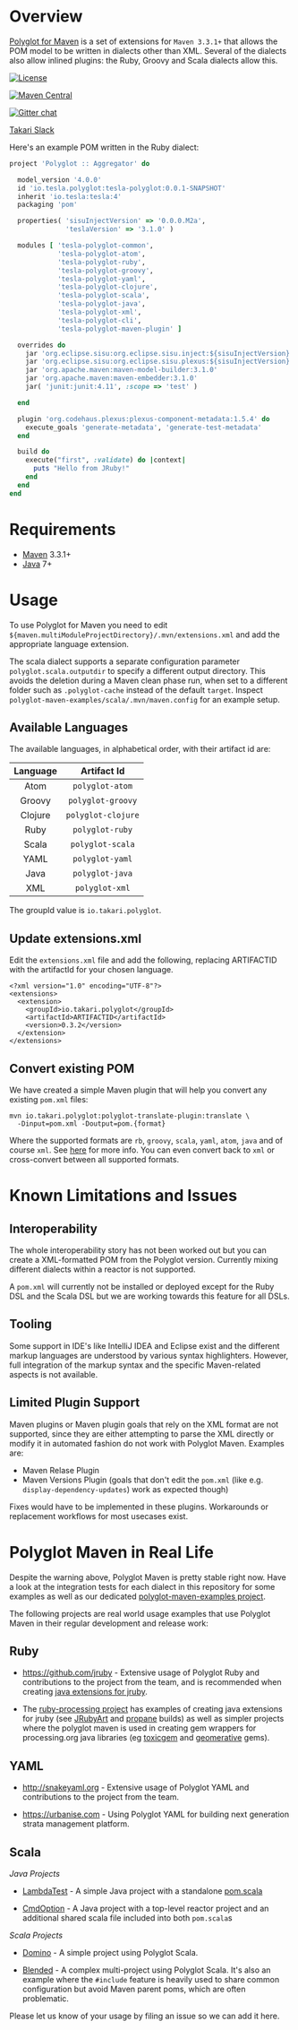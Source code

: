 # Overview

[Polyglot for Maven](http://github.com/takari/polyglot-maven/) is a set of
extensions for `Maven 3.3.1+` that allows the POM model to be written in
dialects other than XML. Several of the dialects also allow inlined plugins: the
Ruby, Groovy and Scala dialects allow this.

[![License](https://img.shields.io/badge/License-EPL%201.0-red.svg)](https://opensource.org/licenses/EPL-1.0)

[![Maven Central](https://img.shields.io/maven-central/v/io.takari.polyglot/polyglot.svg?label=Maven%20Central)](http://search.maven.org/#search%7Cgav%7C1%7Cg%3A%22io.takari.polyglot%22%20AND%20a%3A%22polyglot%22)

[![Gitter chat](https://badges.gitter.im/takari/gitter.png)](https://gitter.im/takari/AllThingsTakari)

[Takari Slack](https://takari.slack.com)

Here's an example POM written in the Ruby dialect:

```ruby
project 'Polyglot :: Aggregator' do

  model_version '4.0.0'
  id 'io.tesla.polyglot:tesla-polyglot:0.0.1-SNAPSHOT'
  inherit 'io.tesla:tesla:4'
  packaging 'pom'

  properties( 'sisuInjectVersion' => '0.0.0.M2a',
              'teslaVersion' => '3.1.0' )

  modules [ 'tesla-polyglot-common',
            'tesla-polyglot-atom',
            'tesla-polyglot-ruby',
            'tesla-polyglot-groovy',
            'tesla-polyglot-yaml',
            'tesla-polyglot-clojure',
            'tesla-polyglot-scala',
            'tesla-polyglot-java',
            'tesla-polyglot-xml',
            'tesla-polyglot-cli',
            'tesla-polyglot-maven-plugin' ]

  overrides do
    jar 'org.eclipse.sisu:org.eclipse.sisu.inject:${sisuInjectVersion}'
    jar 'org.eclipse.sisu:org.eclipse.sisu.plexus:${sisuInjectVersion}'
    jar 'org.apache.maven:maven-model-builder:3.1.0'
    jar 'org.apache.maven:maven-embedder:3.1.0'
    jar( 'junit:junit:4.11', :scope => 'test' )

  end

  plugin 'org.codehaus.plexus:plexus-component-metadata:1.5.4' do
    execute_goals 'generate-metadata', 'generate-test-metadata'
  end

  build do
    execute("first", :validate) do |context|
      puts "Hello from JRuby!"
    end
  end
end
```

# Requirements

* [Maven](http://maven.apache.org) 3.3.1+
* [Java](http://java.sun.com/) 7+

# Usage

To use Polyglot for Maven you need to edit
`${maven.multiModuleProjectDirectory}/.mvn/extensions.xml` and add the
appropriate language extension.

The scala dialect supports a separate configuration parameter
`polyglot.scala.outputdir` to specify a different output directory. This avoids the
deletion during a Maven clean phase run, when set to a different folder such as
`.polyglot-cache` instead of the default `target`. Inspect `polyglot-maven-examples/scala/.mvn/maven.config` for an example setup.

## Available Languages

The available languages, in alphabetical order, with their artifact id are:

| Language | Artifact Id        |
|:--------:|:------------------:|
| Atom     | `polyglot-atom`    |
| Groovy   | `polyglot-groovy`  |
| Clojure  | `polyglot-clojure` |
| Ruby     | `polyglot-ruby`    |
| Scala    | `polyglot-scala`   |
| YAML     | `polyglot-yaml`    |
| Java     | `polyglot-java`    |
| XML      | `polyglot-xml`     |

The groupId value is `io.takari.polyglot`.

## Update extensions.xml

Edit the `extensions.xml` file and add the following, replacing ARTIFACTID with
the artifactId for your chosen language.

```
<?xml version="1.0" encoding="UTF-8"?>
<extensions>
  <extension>
    <groupId>io.takari.polyglot</groupId>
    <artifactId>ARTIFACTID</artifactId>
    <version>0.3.2</version>
  </extension>
</extensions>
```

## Convert existing POM

We have created a simple Maven plugin that will help you convert any existing
`pom.xml` files:

```
mvn io.takari.polyglot:polyglot-translate-plugin:translate \
  -Dinput=pom.xml -Doutput=pom.{format}
```

Where the supported formats are `rb`, `groovy`, `scala`, `yaml`, `atom`, `java`
and of course `xml`.  See
[here](http://takari.io/2015/03/21/polyglot-maven.html) for more info.  You can
even convert back to `xml` or cross-convert between all supported formats.

# Known Limitations and Issues

## Interoperability

The whole interoperability story has not been worked out but you can create a
XML-formatted POM from the Polyglot version. Currently mixing different dialects
within a reactor is not supported.

A `pom.xml` will currently not be installed or deployed except for the Ruby DSL
and the Scala DSL but we are working towards this feature for all DSLs.

## Tooling

Some support in IDE's like IntelliJ IDEA and Eclipse exist and the different
markup languages are understood by various syntax highlighters. However, full
integration of the markup syntax and the specific Maven-related aspects is not
available.

## Limited Plugin Support

Maven plugins or Maven plugin goals that rely on the XML format are not
supported, since they are either attempting to parse the XML directly or modify
it in automated fashion do not work with Polyglot Maven. Examples are:

- Maven Relase Plugin
- Maven Versions Plugin (goals that don't edit the `pom.xml` (like e.g. `display-dependency-updates`) work as expected though)

Fixes would have to be implemented in these plugins. Workarounds or replacement
workflows for most usecases exist.

# Polyglot Maven in Real Life

Despite the warning above, Polyglot Maven is pretty stable right now. Have a
look at the integration tests for each dialect in this repository for some
examples as well as our dedicated
[polyglot-maven-examples project](https://github.com/takari/polyglot-maven-examples).

The following projects are real world usage examples that use Polyglot Maven in
their regular development and release work:

## Ruby

* https://github.com/jruby - Extensive usage of Polyglot Ruby and contributions
  to the project from the team, and is recommended when creating
  [java extensions for jruby](https://github.com/jruby/jruby-examples/tree/master/extensions/basic).
  
* The
  [ruby-processing project](http://ruby-processing.github.io/building/building/)
  has examples of creating java extensions for jruby (see
  [JRubyArt](https://github.com/ruby-processing/JRubyArt) and
  [propane](https://github.com/ruby-processing/propane) builds) as well as
  simpler projects where the polyglot maven is used in creating gem wrappers for
  processing.org java libraries (eg
  [toxicgem](https://github.com/ruby-processing/toxicgem) and
  [geomerative](https://github.com/ruby-processing/propane) gems).

## YAML

* http://snakeyaml.org - Extensive usage of Polyglot YAML and contributions to
  the project from the team.

* https://urbanise.com - Using Polyglot YAML for building next generation strata
  management platform.

## Scala

_Java Projects_

* [LambdaTest](https://github.com/lefou/LambdaTest) - A simple Java project with
  a standalone
  [pom.scala](https://github.com/lefou/LambdaTest/blob/master/pom.scala)

* [CmdOption](https://github.com/ToToTec/CmdOption) - A Java project with a
  top-level reactor project and an additional shared scala file included into
  both `pom.scala`s

_Scala Projects_

* [Domino](https://github.com/domino-osgi/domino) - A simple project using
  Polyglot Scala.

* [Blended](https://github.com/woq-blended/blended) - A complex multi-project
  using Polyglot Scala. It's also an example where the `#include` feature is
  heavily used to share common configuration but avoid Maven parent poms, which
  are often problematic.

Please let us know of your usage by filing an issue so we can add it here.
